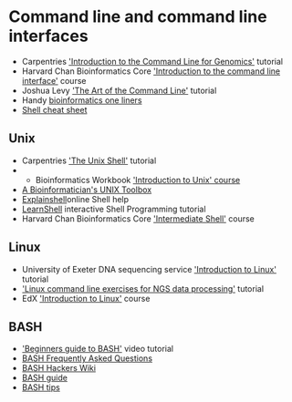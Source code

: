 # Command line and command line interfaces

- Carpentries   ['Introduction to the Command Line for Genomics'](https://datacarpentry.org/shell-genomics/) tutorial
- Harvard Chan Bioinformatics Core ['Introduction to the command line interface'](https://hbctraining.github.io/Training-modules/Intro_shell/) course
- Joshua Levy ['The Art of the Command Line'](https://github.com/jlevy/the-art-of-command-line) tutorial
-  Handy [bioinformatics one liners](https://github.com/crazyhottommy/oneliners)
-  [Shell cheat sheet](https://practicalcomputing.org/files/PCfB_Appendices.pdf)

## Unix

- Carpentries ['The Unix Shell'](https://swcarpentry.github.io/shell-novice/) tutorial
- - Bioinformatics Workbook ['Introduction to Unix' course](https://bioinformaticsworkbook.org/Appendix/Unix/unix-basics-1.html#gsc.tab=0)
- [A Bioinformatician's UNIX Toolbox](http://lh3lh3.users.sourceforge.net/biounix.shtml#xargs)
- [Explainshell](https://explainshell.com/)online Shell help
- [LearnShell](https://www.learnshell.org/) interactive Shell Programming tutorial
- Harvard Chan Bioinformatics Core  ['Intermediate Shell'](https://github.com/hbctraining/Training-modules/tree/master/Intermediate_shell) course

## Linux 

- University of Exeter DNA sequencing service ['Introduction to Linux'](https://biomedicalhub.github.io/linux-intro/) tutorial
- ['](https://userweb.eng.gla.ac.uk/umer.ijaz/bioinformatics/linux.html)[Linux command line exercises for NGS data processing'](https://userweb.eng.gla.ac.uk/umer.ijaz/bioinformatics/linux.html) tutorial
- EdX ['Introduction to Linux'](https://www.edx.org/course/introduction-to-linux) course

## BASH

-  ['](https://www.youtube.com/watch?v=oxuRxtrO2Ag)[Beginners guide to BASH'](https://www.youtube.com/watch?v=oxuRxtrO2Ag) video tutorial
- [BASH Frequently Asked Questions](http://mywiki.wooledge.org/BashFAQ)
- [BASH Hackers Wiki](https://wiki.bash-hackers.org/doku.php)
- [BASH guide](http://mywiki.wooledge.org/BashGuide)
- [BASH tips](https://jvns.ca/blog/2017/03/26/bash-quirks/)
